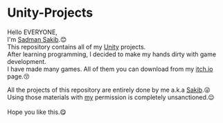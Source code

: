 # Unity-Projects
Hello EVERYONE,\
I'm [Sadman Sakib](https://github.com/Sakib831).😊\
This repository contains all of my [Unity](https://unity.com/) projects.\
After learning programming, I decided to make my hands dirty with game development.\
I have made many games. All of them you can download from my [itch.io](https://sadmansakib.itch.io/) page.😚

All the projects of this repository are entirely done by me a.k.a [Sakib](https://github.com/Sakib831).😜
Using those materials with [my](https://github.com/Sakib831) permission is completely unsanctioned.😌
<br>
<br>
Hope you like this.😋
